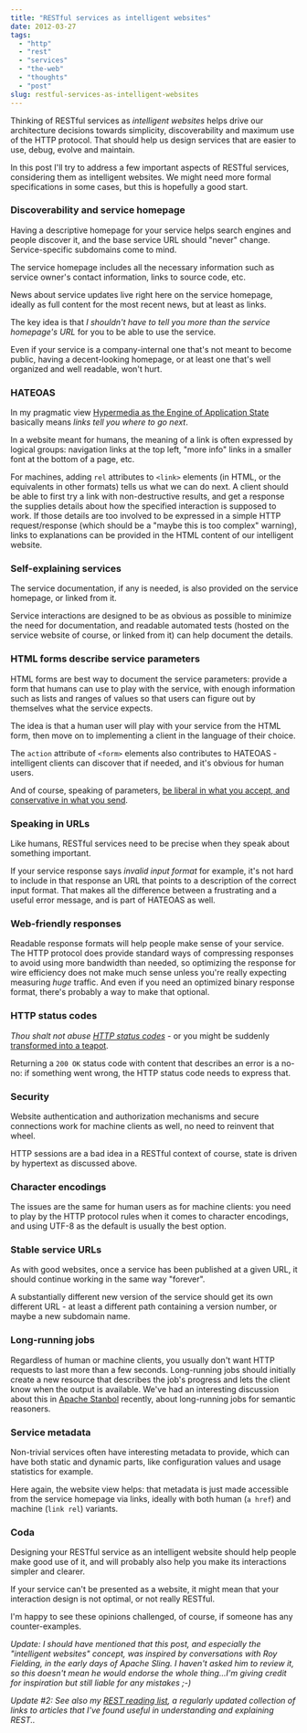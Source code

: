 ```yaml
---
title: "RESTful services as intelligent websites"
date: 2012-03-27
tags: 
  - "http"
  - "rest"
  - "services"
  - "the-web"
  - "thoughts"
  - "post"
slug: restful-services-as-intelligent-websites
---
```


Thinking of RESTful services as _intelligent websites_ helps drive our architecture decisions towards simplicity, discoverability and maximum use of the HTTP protocol. That should help us design services that are easier to use, debug, evolve and maintain.

In this post I'll try to address a few important aspects of RESTful services, considering them as intelligent websites. We might need more formal specifications in some cases, but this is hopefully a good start.

### Discoverability and service homepage

Having a descriptive homepage for your service helps search engines and people discover it, and the base service URL should "never" change. Service-specific subdomains come to mind.

The service homepage includes all the necessary information such as service owner's contact information, links to source code, etc.

News about service updates live right here on the service homepage, ideally as full content for the most recent news, but at least as links.

The key idea is that _I shouldn't have to tell you more than the service homepage's URL_ for you to be able to use the service.

Even if your service is a company-internal one that's not meant to become public, having a decent-looking homepage, or at least one that's well organized and well readable, won't hurt.

### HATEOAS

In my pragmatic view [Hypermedia as the Engine of Application State](http://en.wikipedia.org/wiki/HATEOAS) basically means _links tell you where to go next_.

In a website meant for humans, the meaning of a link is often expressed by logical groups: navigation links at the top left, "more info" links in a smaller font at the bottom of a page, etc.

For machines, adding `rel` attributes to `<link>` elements (in HTML, or the equivalents in other formats) tells us what we can do next. A client should be able to first try a link with non-destructive results, and get a response the supplies details about how the specified interaction is supposed to work. If those details are too involved to be expressed in a simple HTTP request/response (which should be a "maybe this is too complex" warning), links to explanations can be provided in the HTML content of our intelligent website.

### Self-explaining services

The service documentation, if any is needed, is also provided on the service homepage, or linked from it.

Service interactions are designed to be as obvious as possible to minimize the need for documentation, and readable automated tests (hosted on the service website of course, or linked from it) can help document the details.

### HTML forms describe service parameters

HTML forms are best way to document the service parameters: provide a form that humans can use to play with the service, with enough information such as lists and ranges of values so that users can figure out by themselves what the service expects.

The idea is that a human user will play with your service from the HTML form, then move on to implementing a client in the language of their choice.

The `action` attribute of `<form>` elements also contributes to HATEOAS - intelligent clients can discover that if needed, and it's obvious for human users.

And of course, speaking of parameters, [be liberal in what you accept, and conservative in what you send](http://en.wikipedia.org/wiki/Robustness_principle).

### Speaking in URLs

Like humans, RESTful services need to be precise when they speak about something important.

If your service response says _invalid input format_ for example, it's not hard to include in that response an URL that points to a description of the correct input format. That makes all the difference between a frustrating and a useful error message, and is part of HATEOAS as well.

### Web-friendly responses

Readable response formats will help people make sense of your service. The HTTP protocol does provide standard ways of compressing responses to avoid using more bandwidth than needed, so optimizing the response for wire efficiency does not make much sense unless you're really expecting measuring _huge_ traffic. And even if you need an optimized binary response format, there's probably a way to make that optional.

### HTTP status codes

_Thou shalt not abuse [HTTP status codes](http://www.w3.org/Protocols/rfc2616/rfc2616-sec10.html)_ - or you might be suddenly [transformed into a teapot](http://tools.ietf.org/html/rfc2324).

Returning a `200 OK` status code with content that describes an error is a no-no: if something went wrong, the HTTP status code needs to express that.

### Security

Website authentication and authorization mechanisms and secure connections work for machine clients as well, no need to reinvent that wheel.

HTTP sessions are a bad idea in a RESTful context of course, state is driven by hypertext as discussed above.

### Character encodings

The issues are the same for human users as for machine clients: you need to play by the HTTP protocol rules when it comes to character encodings, and using UTF-8 as the default is usually the best option.

### Stable service URLs

As with good websites, once a service has been published at a given URL, it should continue working in the same way "forever".

A substantially different new version of the service should get its own different URL - at least a different path containing a version number, or maybe a new subdomain name.

### Long-running jobs

Regardless of human or machine clients, you usually don't want HTTP requests to last more than a few seconds. Long-running jobs should initially create a new resource that describes the job's progress and lets the client know when the output is available. We've had an interesting discussion about this in [Apache Stanbol](http://markmail.org/message/rz5nvrijkif54xqw) recently, about long-running jobs for semantic reasoners.

### Service metadata

Non-trivial services often have interesting metadata to provide, which can have both static and dynamic parts, like configuration values and usage statistics for example.

Here again, the website view helps: that metadata is just made accessible from the service homepage via links, ideally with both human (`a href`) and machine (`link rel`) variants.

### Coda

Designing your RESTful service as an intelligent website should help people make good use of it, and will probably also help you make its interactions simpler and clearer.

If your service can't be presented as a website, it might mean that your interaction design is not optimal, or not really RESTful.

I'm happy to see these opinions challenged, of course, if someone has any counter-examples.

_Update: I should have mentioned that this post, and especially the "intelligent websites" concept, was inspired by conversations with Roy Fielding, in the early days of Apache Sling. I haven't asked him to review it, so this doesn't mean he would endorse the whole thing...I'm giving credit for inspiration but still liable for any mistakes ;-)_

_Update #2: See also my [REST reading list](http://delicious.com/bdelacretaz/rest+readinglist), a regularly updated collection of links to articles that I've found useful in understanding and explaining REST.._
